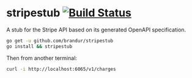# stripestub [![Build Status](https://travis-ci.org/brandur/stripestub.svg?branch=master)](https://travis-ci.org/brandur/stripestub)

A stub for the Stripe API based on its generated OpenAPI
specification.

``` sh
go get -u github.com/brandur/stripestub
go install && stripestub
```

Then from another terminal:

``` sh
curl -i http://localhost:6065/v1/charges
```
